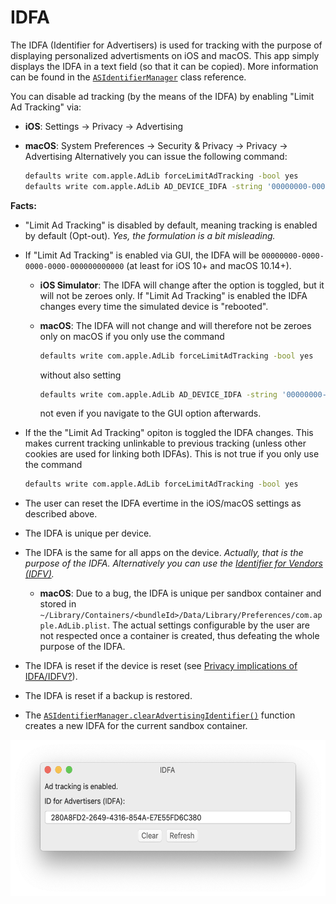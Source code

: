 # IDFA

The IDFA (Identifier for Advertisers) is used for tracking with the purpose of displaying personalized advertisments on iOS and macOS. This app simply displays the IDFA in a text field (so that it can be copied). More information can be found in the [`ASIdentifierManager`](https://developer.apple.com/reference/adsupport/asidentifiermanager) class reference.

You can disable ad tracking (by the means of the IDFA) by enabling "Limit Ad Tracking" via:

- **iOS**: Settings → Privacy → Advertising

- **macOS**: System Preferences → Security & Privacy → Privacy → Advertising
  Alternatively you can issue the following command:

  ```sh
  defaults write com.apple.AdLib forceLimitAdTracking -bool yes
  defaults write com.apple.AdLib AD_DEVICE_IDFA -string '00000000-0000-0000-0000-000000000000'
  ```

**Facts:**

- "Limit Ad Tracking" is disabled by default, meaning tracking is enabled by default (Opt-out).
  *Yes, the formulation is a bit misleading.*

- If "Limit Ad Tracking" is enabled via GUI, the IDFA will be `00000000-0000-0000-0000-000000000000` (at least for iOS 10+ and macOS 10.14+).

  - **iOS Simulator**: The IDFA will change after the option is toggled, but it will not be zeroes only. If "Limit Ad Tracking" is enabled the IDFA changes every time the simulated device is "rebooted".
  - **macOS**: The IDFA will not change and will therefore not be zeroes only on macOS if you only use the command

    ```sh
    defaults write com.apple.AdLib forceLimitAdTracking -bool yes
    ```
    without also setting

    ```sh
    defaults write com.apple.AdLib AD_DEVICE_IDFA -string '00000000-0000-0000-0000-000000000000'
    ```
    not even if you navigate to the GUI option afterwards.

- If the the "Limit Ad Tracking" opiton is toggled the IDFA changes. This makes current tracking unlinkable to previous tracking (unless other cookies are used for linking both IDFAs). This is not true if you only use the command

  ```sh
  defaults write com.apple.AdLib forceLimitAdTracking -bool yes
  ```

- The user can reset the IDFA evertime in the iOS/macOS settings as described above.

- The IDFA is unique per device.

- The IDFA is the same for all apps on the device.
  *Actually, that is the purpose of the IDFA. Alternatively you can use the [Identifier for Vendors (IDFV)](https://developer.apple.com/reference/uikit/uidevice/1620059-identifierforvendor).*

  - **macOS**: Due to a bug, the IDFA is unique per sandbox container and stored in `~/Library/Containers/<bundleId>/Data/Library/Preferences/com.apple.AdLib.plist`. The actual settings configurable by the user are not respected once a container is created, thus defeating the whole purpose of the IDFA.

- The IDFA is reset if the device is reset (see [Privacy implications of IDFA/IDFV?](http://security.stackexchange.com/a/22720/100009)).

- The IDFA is reset if a backup is restored.

- The [`ASIdentifierManager.clearAdvertisingIdentifier()`](https://developer.apple.com/documentation/adsupport/asidentifiermanager/2998811-clearadvertisingidentifier) function creates a new IDFA for the current sandbox container.

<img src="https://github.com/blochberger/IDFA/raw/master/screenshot.png" width="592px" height="250px" alt="Screenshot"/>
